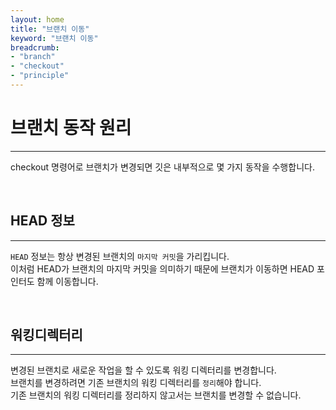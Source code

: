 ```yaml
---
layout: home
title: "브랜치 이동"
keyword: "브랜치 이동"
breadcrumb:
- "branch"
- "checkout"
- "principle"
---
```


# 브랜치 동작 원리
---
checkout 명령어로 브랜치가 변경되면 깃은 내부적으로 몇 가지 동작을 수행합니다.  

<br>

## HEAD 정보
---
`HEAD` 정보는 항상 변경된 브랜치의 `마지막 커밋`을 가리킵니다.  
이처럼 HEAD가 브랜치의 마지막 커밋을 의미하기 때문에 브랜치가 이동하면 HEAD 포인터도 함께 이동합니다.  

<br>

## 워킹디렉터리
---
변경된 브랜치로 새로운 작업을 할 수 있도록 워킹 디렉터리를 변경합니다.  
브랜치를 변경하려면 기존 브랜치의 워킹 디렉터리를 `정리`해야 합니다.  
기존 브랜치의 워킹 디렉터리를 정리하지 않고서는 브랜치를 변경할 수 없습니다.

<br>